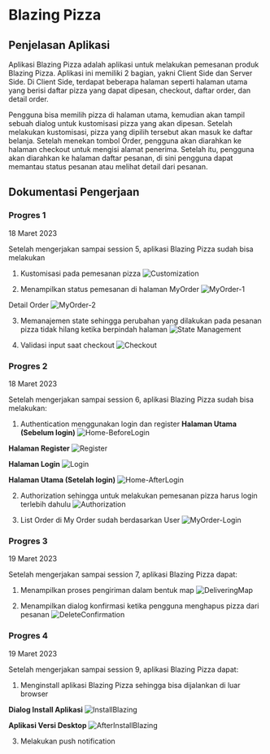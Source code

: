 # Blazing Pizza
## Penjelasan Aplikasi
Aplikasi Blazing Pizza adalah aplikasi untuk melakukan pemesanan produk Blazing Pizza. Aplikasi ini memiliki 2 bagian, yakni Client Side dan Server Side. Di Client Side, terdapat beberapa halaman seperti halaman utama yang berisi daftar pizza yang dapat dipesan, checkout, daftar order, dan detail order. 

Pengguna bisa memilih pizza di halaman utama, kemudian akan tampil sebuah dialog untuk kustomisasi pizza yang akan dipesan. Setelah melakukan kustomisasi, pizza yang dipilih tersebut akan masuk ke daftar belanja. Setelah menekan tombol Order, pengguna akan diarahkan ke halaman checkout untuk mengisi alamat penerima. Setelah itu, pengguna akan diarahkan ke halaman daftar pesanan, di sini pengguna dapat memantau status pesanan atau melihat detail dari pesanan.

## Dokumentasi Pengerjaan
### Progres 1

18 Maret 2023

Setelah mengerjakan sampai session 5, aplikasi Blazing Pizza sudah bisa melakukan
1. Kustomisasi pada pemesanan pizza
![Customization](https://user-images.githubusercontent.com/57482751/226091931-9f1cb6f8-008b-48b5-89e3-c52decb5017f.png)

2. Menampilkan status pemesanan di halaman MyOrder
![MyOrder-1](https://user-images.githubusercontent.com/57482751/226091966-4367bfd7-0346-4107-b592-6c1fb79a5a0f.png)

Detail Order
![MyOrder-2](https://user-images.githubusercontent.com/57482751/226092055-c2fb3f15-b163-4cf9-a4f8-5f790f79c0a8.png)

3. Memanajemen state sehingga perubahan yang dilakukan pada pesanan pizza tidak hilang ketika berpindah halaman
![State Management](https://user-images.githubusercontent.com/57482751/226092629-acdd7d12-5240-4330-ad1e-fa484b60f85f.gif)

4. Validasi input saat checkout
![Checkout](https://user-images.githubusercontent.com/57482751/226092144-8ce0a946-e110-4005-a1a1-e6972418d74c.png)

### Progres 2

18 Maret 2023

Setelah mengerjakan sampai session 6, aplikasi Blazing Pizza sudah bisa melakukan:
1. Authentication menggunakan login dan register
**Halaman Utama (Sebelum login)**
![Home-BeforeLogin](https://user-images.githubusercontent.com/57482751/226114672-cdb17892-b0dc-4c67-b866-b02eed75319a.png)

**Halaman Register**
![Register](https://user-images.githubusercontent.com/57482751/226114684-0abcd5ef-57e8-4f8e-b384-6730c56d2049.png)

**Halaman Login**
![Login](https://user-images.githubusercontent.com/57482751/226114693-8e26e861-e335-4bd8-87fe-bcf1e9e8d653.png)

**Halaman Utama (Setelah login)**
![Home-AfterLogin](https://user-images.githubusercontent.com/57482751/226114710-a54bfe09-7f78-4686-8a5d-7e1ff749873e.png)

2. Authorization sehingga untuk melakukan pemesanan pizza harus login terlebih dahulu
![Authorization](https://user-images.githubusercontent.com/57482751/226115021-978e677d-97a1-4291-8031-e8fa05257ba3.gif)

3. List Order di My Order sudah berdasarkan User
![MyOrder-Login](https://user-images.githubusercontent.com/57482751/226114998-9bc0d6bc-c00a-479d-a4d3-ddb995175c96.png)

### Progres 3

19 Maret 2023

Setelah mengerjakan sampai session 7, aplikasi Blazing Pizza dapat:
1. Menampilkan proses pengiriman dalam bentuk map
![DeliveringMap](https://user-images.githubusercontent.com/57482751/226162073-69f7c77c-98cd-4234-a64a-8d5d3abc61c3.png)

3. Menampilkan dialog konfirmasi ketika pengguna menghapus pizza dari pesanan
![DeleteConfirmation](https://user-images.githubusercontent.com/57482751/226162079-421c3b47-1309-45e9-a3fa-0edaa706e415.png)

### Progres 4

19 Maret 2023

Setelah mengerjakan sampai session 9, aplikasi Blazing Pizza dapat:
1. Menginstall aplikasi Blazing Pizza sehingga bisa dijalankan di luar browser

**Dialog Install Aplikasi**
![InstallBlazing](https://user-images.githubusercontent.com/57482751/226167175-4f4580fb-4a96-4ac6-8cc2-08e89b80fd3b.png)

**Aplikasi Versi Desktop**
![AfterInstallBlazing](https://user-images.githubusercontent.com/57482751/226167168-704fe919-9acb-43ab-b055-a1726310ae8c.png)

3. Melakukan push notification
